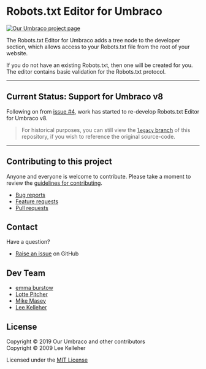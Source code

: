# Robots.txt Editor for Umbraco

[![Our Umbraco project page](https://img.shields.io/badge/our-umbraco-orange.svg)](https://our.umbraco.org/projects/developer-tools/robotstxt-editor/)

The Robots.txt Editor for Umbraco adds a tree node to the developer section, which allows access to your Robots.txt file from the root of your website.

If you do not have an existing Robots.txt, then one will be created for you. The editor contains basic validation for the Robots.txt protocol.

---

## Current Status: Support for Umbraco v8

Following on from [issue #4](https://github.com/leekelleher/umbraco-robotstxt-editor/issues/4), work has started to re-develop Robots.txt Editor for Umbraco v8.

> For historical purposes, you can still view the [`legacy` branch](https://github.com/leekelleher/umbraco-robotstxt-editor/tree/legacy) of this repository, if you wish to reference the original source-code.


---

## Contributing to this project

Anyone and everyone is welcome to contribute. Please take a moment to review the [guidelines for contributing](CONTRIBUTING.md).

* [Bug reports](CONTRIBUTING.md#bugs)
* [Feature requests](CONTRIBUTING.md#features)
* [Pull requests](CONTRIBUTING.md#pull-requests)


## Contact

Have a question?

* [Raise an issue](https://github.com/leekelleher/umbraco-robotstxt-editor/issues) on GitHub


## Dev Team

- [emma burstow](https://github.com/emmaburstow)
- [Lotte Pitcher](https://github.com/LottePitcher)
- [Mike Masey](https://github.com/MMasey)
- [Lee Kelleher](https://github.com/leekelleher)


## License

Copyright &copy; 2019 Our Umbraco and other contributors<br>
Copyright &copy; 2009 Lee Kelleher

Licensed under the [MIT License](LICENSE.md)
